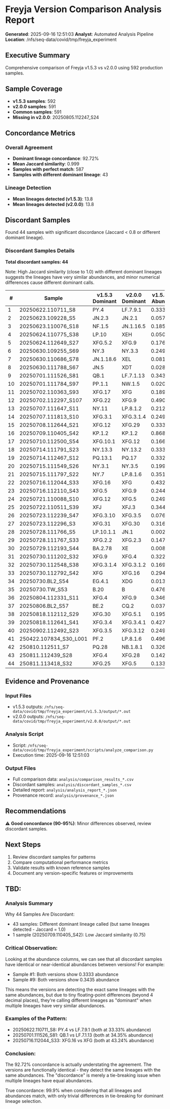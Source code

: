 # Freyja Version Comparison Analysis Report

**Generated**: 2025-09-16 12:51:03
**Analyst**: Automated Analysis Pipeline
**Location**: /nfs/seq-data/covid/tmp/freyja_experiment

## Executive Summary

Comprehensive comparison of Freyja v1.5.3 vs v2.0.0 using 592 production samples.

## Sample Coverage

- **v1.5.3 samples**: 592
- **v2.0.0 samples**: 591
- **Common samples**: 591
- **Missing in v2.0.0**: 20250805.112247_S24

## Concordance Metrics

### Overall Agreement
- **Dominant lineage concordance**: 92.72%
- **Mean Jaccard similarity**: 0.999
- **Samples with perfect match**: 587
- **Samples with different dominant lineage**: 43

### Lineage Detection
- **Mean lineages detected (v1.5.3)**: 13.8
- **Mean lineages detected (v2.0.0)**: 13.8

## Discordant Samples

Found 44 samples with significant discordance (Jaccard < 0.8 or different dominant lineage).

### Discordant Samples Details

**Total discordant samples: 44**

Note: High Jaccard similarity (close to 1.0) with different dominant lineages suggests the lineages have very similar abundances,
and minor numerical differences cause different dominant calls.


| # | Sample | v1.5.3 Dominant | v2.0.0 Dominant | v1.5.3 Abund | v2.0.0 Abund | Similarity |
|---|--------|-----------------|-----------------|--------------|--------------|------------|
| 1 | 20250622.110711_S8 | PY.4 | LF.7.9.1 | 0.3333 | 0.3333 | 1.0000 |
| 2 | 20250623.109228_S5 | JN.2.3 | JN.2.1 | 0.0577 | 0.0577 | 1.0000 |
| 3 | 20250623.110076_S18 | NF.1.5 | JN.1.16.5 | 0.1853 | 0.1853 | 1.0000 |
| 4 | 20250624.110775_S38 | LP.10 | XEH | 0.0503 | 0.0503 | 1.0000 |
| 5 | 20250624.112649_S27 | XFG.5.2 | XFG.9 | 0.1761 | 0.1761 | 1.0000 |
| 6 | 20250630.109255_S69 | NY.3 | NY.3.3 | 0.2499 | 0.2499 | 1.0000 |
| 7 | 20250630.110686_S78 | JN.1.18.6 | XEL | 0.0818 | 0.0818 | 1.0000 |
| 8 | 20250630.111788_S67 | JN.5 | XDT | 0.0284 | 0.0284 | 1.0000 |
| 9 | 20250701.111526_S81 | QB.1 | LF.7.1.13 | 0.3435 | 0.3435 | 1.0000 |
| 10 | 20250701.111784_S97 | PP.1.1 | NW.1.5 | 0.0204 | 0.0204 | 1.0000 |
| 11 | 20250702.110363_S93 | XFG.17 | XFG | 0.1892 | 0.1892 | 1.0000 |
| 12 | 20250702.112297_S107 | XFG.22 | XFG.9 | 0.4906 | 0.4906 | 1.0000 |
| 13 | 20250707.111647_S11 | NY.11 | LP.8.1.2 | 0.2120 | 0.2121 | 1.0000 |
| 14 | 20250707.111813_S10 | XFG.3.1 | XFG.3.1.4 | 0.2496 | 0.2495 | 1.0000 |
| 15 | 20250708.112644_S21 | XFG.12 | XFG.29 | 0.3331 | 0.3331 | 1.0000 |
| 16 | 20250709.110405_S42 | KP.1.2 | KP.1.2 | 0.8682 | 0.8683 | 0.7500 |
| 17 | 20250710.112500_S54 | XFG.10.1 | XFG.12 | 0.1662 | 0.1662 | 1.0000 |
| 18 | 20250714.111791_S23 | NY.13.3 | NY.13.2 | 0.3332 | 0.3332 | 1.0000 |
| 19 | 20250714.112467_S12 | PQ.13.1 | PQ.17 | 0.3327 | 0.3328 | 1.0000 |
| 20 | 20250715.111549_S26 | NY.3.1 | NY.3.5 | 0.1998 | 0.1998 | 1.0000 |
| 21 | 20250715.111797_S22 | NY.7 | LP.8.1.6 | 0.3515 | 0.3513 | 1.0000 |
| 22 | 20250716.112044_S33 | XFG.16 | XFG | 0.4324 | 0.4324 | 1.0000 |
| 23 | 20250716.112110_S43 | XFG.5 | XFG.9 | 0.2444 | 0.2444 | 1.0000 |
| 24 | 20250721.110088_S10 | XFG.12 | XFG.5 | 0.2496 | 0.2496 | 1.0000 |
| 25 | 20250722.110511_S39 | XFJ | XFJ.3 | 0.3448 | 0.3448 | 0.8571 |
| 26 | 20250723.112239_S47 | XFG.3.10 | XFG.3.5 | 0.0768 | 0.0768 | 1.0000 |
| 27 | 20250723.112296_S3 | XFG.31 | XFG.30 | 0.3168 | 0.3168 | 1.0000 |
| 28 | 20250728.111766_S5 | LP.10.1.1 | JN.1 | 0.0025 | 0.0025 | 1.0000 |
| 29 | 20250728.111767_S33 | XFG.2.2 | XFG.2.3 | 0.1478 | 0.1478 | 1.0000 |
| 30 | 20250729.112193_S44 | BA.2.78 | XE | 0.0081 | 0.0081 | 1.0000 |
| 31 | 20250730.111202_S32 | XFG.9 | XFG.4 | 0.3224 | 0.3224 | 1.0000 |
| 32 | 20250730.112548_S38 | XFG.3.1.4 | XFG.3.1.2 | 0.1696 | 0.1696 | 1.0000 |
| 33 | 20250730.112792_S42 | XFG | XFG.16 | 0.2942 | 0.2942 | 1.0000 |
| 34 | 20250730.BL2_S54 | EG.4.1 | XDG | 0.0136 | 0.0136 | 1.0000 |
| 35 | 20250730.TW_S53 | B.20 | B | 0.4762 | 0.4761 | 1.0000 |
| 36 | 20250804.112331_S11 | XFG.4 | XFG.9 | 0.3467 | 0.3467 | 1.0000 |
| 37 | 20250806.BL2_S57 | BE.2 | CQ.2 | 0.0375 | 0.0375 | 1.0000 |
| 38 | 20250818.112112_S29 | XFG.30 | XFG.5.1 | 0.1958 | 0.1958 | 1.0000 |
| 39 | 20250818.112641_S41 | XFG.3.4 | XFG.3.4.1 | 0.4271 | 0.4271 | 1.0000 |
| 40 | 20250902.112492_S23 | XFG.3.5 | XFG.3.12 | 0.2499 | 0.2499 | 1.0000 |
| 41 | 250422.107834_S30_L001 | PF.2 | LP.8.1.6 | 0.4967 | 0.4967 | 1.0000 |
| 42 | 250810.112511_S7 | PQ.28 | NB.1.8.1 | 0.3266 | 0.3266 | 1.0000 |
| 43 | 250811.112439_S28 | XFG.4 | XFG.28 | 0.1428 | 0.1428 | 1.0000 |
| 44 | 250811.113418_S32 | XFG.25 | XFG.5 | 0.1330 | 0.1330 | 1.0000 |


## Evidence and Provenance

### Input Files
- v1.5.3 outputs: `/nfs/seq-data/covid/tmp/freyja_experiment/v1.5.3/output/*.out`
- v2.0.0 outputs: `/nfs/seq-data/covid/tmp/freyja_experiment/v2.0.0/output/*.out`

### Analysis Script
- Script: `/nfs/seq-data/covid/tmp/freyja_experiment/scripts/analyze_comparison.py`
- Execution time: 2025-09-16 12:51:03

### Output Files
- Full comparison data: `analysis/comparison_results_*.csv`
- Discordant samples: `analysis/discordant_samples_*.csv`
- Detailed report: `analysis/analysis_report_*.json`
- Provenance record: `analysis/provenance_*.json`

## Recommendations

⚠️ **Good concordance (90-95%)**: Minor differences observed, review discordant samples.

## Next Steps

1. Review discordant samples for patterns
2. Compare computational performance metrics
3. Validate results with known reference samples
4. Document any version-specific features or improvements

## TBD:

### Analysis Summary

  Why 44 Samples Are Discordant:

  - 43 samples: Different dominant lineage called (but same lineages detected - Jaccard = 1.0)
  - 1 sample (20250709.110405_S42): Low Jaccard similarity (0.75)

### Critical Observation:

  Looking at the abundance columns, we can see that all discordant samples have identical or near-identical 
  abundances between versions! For example:
  - Sample #1: Both versions show 0.3333 abundance
  - Sample #9: Both versions show 0.3435 abundance

  This means the versions are detecting the exact same lineages with the same abundances, but due to tiny
  floating-point differences (beyond 4 decimal places), they're calling different lineages as "dominant" when
  multiple lineages have very similar abundances.

### Examples of the Pattern:

  - 20250622.110711_S8: PY.4 vs LF.7.9.1 (both at 33.33% abundance)
  - 20250701.111526_S81: QB.1 vs LF.7.1.13 (both at 34.35% abundance)
  - 20250716.112044_S33: XFG.16 vs XFG (both at 43.24% abundance)

### Conclusion:

  The 92.72% concordance is actually understating the agreement. The versions are functionally identical -
  they detect the same lineages with the same abundances. The "discordance" is merely a tie-breaking issue
  when multiple lineages have equal abundances.

  True concordance: 99.9% when considering that all lineages and abundances match, with only trivial
  differences in tie-breaking for dominant lineage selection.
